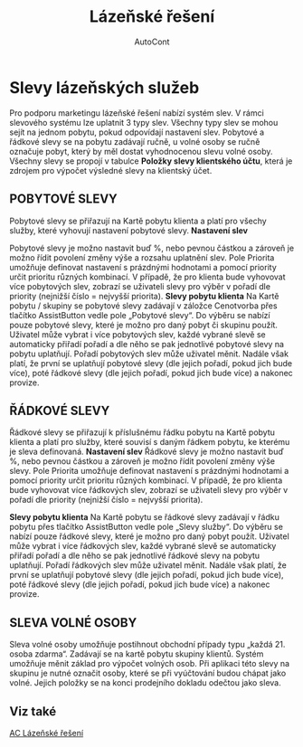 ﻿---
    title: "Lázeňské řešení"
    author: AutoCont
    ms.date: 04/30/2018
    ms.topic: article
    ms.prod: dynamics-nav-2017
    ms.contentlocale: cs-cz
    ms.lasthandoff: 04/30/2018
---

# Slevy lázeňských služeb

Pro podporu marketingu lázeňské řešení nabízí systém slev. V rámci slevového systému lze uplatnit 3 typy slev. Všechny typy slev se mohou sejít na jednom pobytu, pokud odpovídají nastavení slev. Pobytové a řádkové slevy se na pobytu zadávají ručně, u volné osoby se ručně označuje pobyt, který by měl dostat vyhodnocenou slevu volné osoby.
Všechny slevy se propojí v tabulce **Položky slevy klientského účtu**, která je zdrojem pro výpočet výsledné slevy na klientský účet. 

## POBYTOVÉ SLEVY
Pobytové slevy se přiřazují na Kartě pobytu klienta a platí pro všechy služby, které vyhovují nastavení pobytové slevy.
**Nastavení slev** 

Pobytové slevy je možno nastavit buď %, nebo pevnou částkou a zároveň je možno řídit povolení změny výše a rozsahu uplatnění slev.
Pole Priorita umožňuje definovat nastavení s prázdnými hodnotami a pomocí priority určit prioritu různých kombinací. V případě, že pro klienta bude vyhovovat více pobytových slev, zobrazí se uživateli slevy pro výběr v pořadí dle priority (nejnižší číslo = nejvyšší priorita). 
**Slevy pobytu klienta** 
Na Kartě pobytu / skupiny se pobytové slevy zadávají v záložce Cenotvorba přes tlačítko AssistButton vedle pole „Pobytové slevy“. Do výběru se nabízí pouze pobytové slevy, které je možno pro daný pobyt či skupinu použít. Uživatel může vybrat i více pobytových slev, každé vybrané slevě se automaticky přiřadí pořadí a dle něho se pak jednotlivé pobytové slevy na pobytu uplatňují. Pořadí pobytových slev může uživatel měnit. Nadále však platí, že první se uplatňují pobytové slevy (dle jejich pořadí, pokud jich bude více), poté řádkové slevy (dle jejich pořadí, pokud jich bude více) a nakonec provize.
 
## ŘÁDKOVÉ SLEVY
Řádkové slevy se přiřazují k příslušnému řádku pobytu na Kartě pobytu klienta a platí pro služby, které souvisí s daným řádkem pobytu, ke kterému je sleva definovaná.
**Nastavení slev** 
Řádkové slevy je možno nastavit buď %, nebo pevnou částkou a zároveň je možno řídit povolení změny výše slevy.
Pole Priorita umožňuje definovat nastavení s prázdnými hodnotami a pomocí priority určit prioritu různých kombinací. V případě, že pro klienta bude vyhovovat více řádkových slev, zobrazí se uživateli slevy pro výběr v pořadí dle priority (nejnižší číslo = nejvyšší priorita). 

**Slevy pobytu klienta** 
Na Kartě pobytu se řádkové slevy zadávají v řádku pobytu přes tlačítko AssistButton vedle pole „Slevy služby“. Do výběru se nabízí pouze řádkové slevy, které je možno pro daný pobyt použít. Uživatel může vybrat i více řádkových slev, každé vybrané slevě se automaticky přiřadí pořadí a dle něho se pak jednotlivé řádkové slevy na pobytu uplatňují. Pořadí řádkových slev může uživatel měnit. Nadále však platí, že první se uplatňují pobytové slevy (dle jejich pořadí, pokud jich bude více), poté řádkové slevy (dle jejich pořadí, pokud jich bude více) a nakonec provize. 

## SLEVA VOLNÉ OSOBY
Sleva volné osoby umožňuje postihnout obchodní případy typu „každá 21. osoba zdarma“. Zadávají se na kartě pobytu skupiny klientů. Systém umožňuje měnit základ pro výpočet volných osob. Při aplikaci této slevy na skupinu je nutné označit osoby, které se při vyúčtování budou chápat jako volné. Jejich položky se na konci prodejního dokladu odečtou jako sleva. 



## <a name="see-also"></a>Viz také
[AC Lázeňské řešení](ac-spa-solution.md)